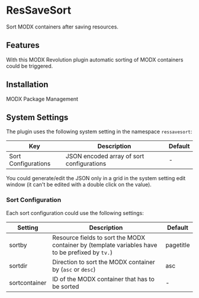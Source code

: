 # ResSaveSort

Sort MODX containers after saving resources.

## Features

With this MODX Revolution plugin automatic sorting of MODX containers could be
triggered.

## Installation

MODX Package Management

## System Settings

The plugin uses the following system setting in the namespace `ressavesort`:

Key | Description | Default
----|-------------|--------
Sort Configurations | JSON encoded array of sort configurations | -

You could generate/edit the JSON only in a grid in the system setting edit
window (it can't be edited with a double click on the value).

### Sort Configuration

Each sort configuration could use the following settings:

Setting | Description | Default
--------|-------------| -------
sortby | Resource fields to sort the MODX container by (template variables have to be prefixed by `tv.`) | pagetitle
sortdir | Direction to sort the MODX container by (`asc` or `desc`) | asc
sortcontainer | ID of the MODX container that has to be sorted | -
